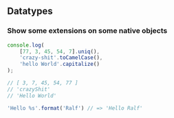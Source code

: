 ## Datatypes

### Show some extensions on some native objects

```javascript
console.log(
    [77, 3, 45, 54, 7].uniq(),
    'crazy-shit'.toCamelCase(),
    'hello World'.capitalize()
);

// [ 3, 7, 45, 54, 77 ]
// 'crazyShit'
// 'Hello World'

'Hello %s'.format('Ralf') // => 'Hello Ralf'
```


